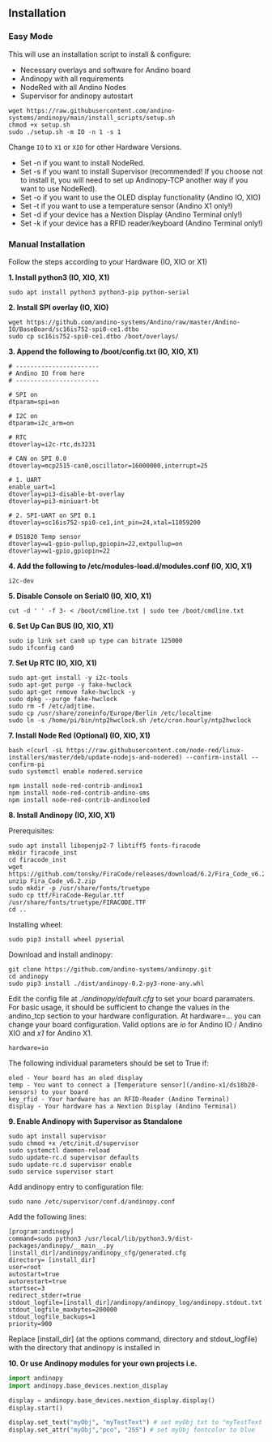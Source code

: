 ## Installation

### Easy Mode
This will use an installation script to install & configure:
  - Necessary overlays and software for Andino board
  - Andinopy with all requirements
  - NodeRed with all Andino Nodes
  - Supervisor for andinopy autostart

```shell
wget https://raw.githubusercontent.com/andino-systems/andinopy/main/install_scripts/setup.sh
chmod +x setup.sh
sudo ./setup.sh -m IO -n 1 -s 1
```
Change `IO` to `X1` or `XIO` for other Hardware Versions.

* Set -n if you want to install NodeRed.
* Set -s if you want to install Supervisor (recommended! If you choose not to install it, you will need to set up Andinopy-TCP another way if you want to use NodeRed).
* Set -o if you want to use the OLED display functionality (Andino IO, XIO)
* Set -t if you want to use a temperature sensor (Andino X1 only!)
* Set -d if your device has a Nextion Display (Andino Terminal only!)
* Set -k if your device has a RFID reader/keyboard (Andino Terminal only!)

### Manual Installation
Follow the steps according to your Hardware (IO, XIO or X1)

**1. Install python3 (IO, XIO, X1)**
```shell
sudo apt install python3 python3-pip python-serial
```

**2. Install SPI overlay (IO, XIO)**
```shell
wget https://github.com/andino-systems/Andino/raw/master/Andino-IO/BaseBoard/sc16is752-spi0-ce1.dtbo
sudo cp sc16is752-spi0-ce1.dtbo /boot/overlays/
```

**3. Append the following to /boot/config.txt (IO, XIO, X1)**
```shell
# -----------------------
# Andino IO from here
# -----------------------

# SPI on
dtparam=spi=on

# I2C on
dtparam=i2c_arm=on

# RTC
dtoverlay=i2c-rtc,ds3231

# CAN on SPI 0.0
dtoverlay=mcp2515-can0,oscillator=16000000,interrupt=25

# 1. UART
enable_uart=1
dtoverlay=pi3-disable-bt-overlay
dtoverlay=pi3-miniuart-bt

# 2. SPI-UART on SPI 0.1
dtoverlay=sc16is752-spi0-ce1,int_pin=24,xtal=11059200

# DS1820 Temp sensor
dtoverlay=w1-gpio-pullup,gpiopin=22,extpullup=on
dtoverlay=w1-gpio,gpiopin=22
```
**4. Add the following to /etc/modules-load.d/modules.conf (IO, XIO, X1)**
```shell
i2c-dev
```
**5. Disable Console on Serial0 (IO, XIO, X1)**
```shell
cut -d ' ' -f 3- < /boot/cmdline.txt | sudo tee /boot/cmdline.txt
```

**6. Set Up Can BUS (IO, XIO, X1)**
```shell
sudo ip link set can0 up type can bitrate 125000
sudo ifconfig can0
```

**7. Set Up RTC (IO, XIO, X1)**
```shell
sudo apt-get install -y i2c-tools
sudo apt-get purge -y fake-hwclock
sudo apt-get remove fake-hwclock -y 
sudo dpkg --purge fake-hwclock 
sudo rm -f /etc/adjtime.
sudo cp /usr/share/zoneinfo/Europe/Berlin /etc/localtime
sudo ln -s /home/pi/bin/ntp2hwclock.sh /etc/cron.hourly/ntp2hwclock
```

**7. Install Node Red (Optional) (IO, XIO, X1)**
```shell
bash <(curl -sL https://raw.githubusercontent.com/node-red/linux-installers/master/deb/update-nodejs-and-nodered) --confirm-install --confirm-pi
sudo systemctl enable nodered.service

npm install node-red-contrib-andinox1
npm install node-red-contrib-andino-sms
npm install node-red-contrib-andinooled
```

**8. Install Andinopy (IO, XIO, X1)**

Prerequisites:
```shell
sudo apt install libopenjp2-7 libtiff5 fonts-firacode
mkdir firacode_inst
cd firacode_inst
wget https://github.com/tonsky/FiraCode/releases/download/6.2/Fira_Code_v6.2.zip
unzip Fira_Code_v6.2.zip
sudo mkdir -p /usr/share/fonts/truetype
sudo cp ttf/FiraCode-Regular.ttf  /usr/share/fonts/truetype/FIRACODE.TTF
cd ..
```
Installing wheel:
```shell
sudo pip3 install wheel pyserial
```
Download and install andinopy:
```shell
git clone https://github.com/andino-systems/andinopy.git
cd andinopy
sudo pip3 install ./dist/andinopy-0.2-py3-none-any.whl
```
Edit the config file at *./andinopy/default.cfg* to set your board paramaters. For basic usage, it should be sufficient to change the values in the andino_tcp section to your hardware configuration. At hardware=... you can change your board configuration. Valid options are *io* for Andino IO / Andino XIO and *x1* for Andino X1.

	hardware=io

The following individual parameters should be set to True if:

	oled - Your board has an oled display
	temp - You want to connect a [Temperature sensor](/andino-x1/ds18b20-sensors) to your board
	key_rfid - Your hardware has an RFID-Reader (Andino Terminal)
	display - Your hardware has a Nextion Display (Andino Terminal)


**9. Enable Andinopy with Supervisor as Standalone**
```shell
sudo apt install supervisor
sudo chmod +x /etc/init.d/supervisor
sudo systemctl daemon-reload
sudo update-rc.d supervisor defaults
sudo update-rc.d supervisor enable
sudo service supervisor start
```

Add andinopy entry to configuration file:

```shell
sudo nano /etc/supervisor/conf.d/andinopy.conf
```
Add the following lines:

```shell
[program:andinopy]
command=sudo python3 /usr/local/lib/python3.9/dist-packages/andinopy/__main__.py [install_dir]/andinopy/andinopy_cfg/generated.cfg
directory= [install_dir]
user=root
autostart=true
autorestart=true
startsec=3
redirect_stderr=true
stdout_logfile=[install_dir]/andinopy/andinopy_log/andinopy.stdout.txt
stdout_logfile_maxbytes=200000
stdout_logfile_backups=1
priority=900
```

Replace [install_dir] (at the options command, directory and stdout_logfile) with the directory that andinopy is installed in

**10. Or use Andinopy modules for your own projects i.e.**

```python
import andinopy
import andinopy.base_devices.nextion_display

display = andinopy.base_devices.nextion_display.display()
display.start()

display.set_text("myObj", "myTestText") # set myObj txt to "myTestText
display.set_attr("myObj","pco", "255") # set myObj fontcolor to blue
```



